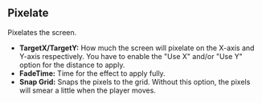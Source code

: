 ## Pixelate
Pixelates the screen.

- **TargetX/TargetY:** How much the screen will pixelate on the X-axis and Y-axis respectively. You have to enable the "Use X" and/or "Use Y" option for the distance to apply.
- **FadeTime:** Time for the effect to apply fully.
- **Snap Grid:** Snaps the pixels to the grid. Without this option, the pixels will smear a little when the player moves.